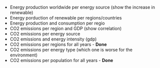- Energy production worldwide per energy source (show the increase in renewable)
- Energy porduction of renewable per regions/countries
- Energy production and consumption per regio
- CO2 emissions per region and GDP (show correlation)
- CO2 emissions per energy source
- CO2 emissions and energy intensity (gdp)
- CO2 emissions per regions for all years - **Done**
- CO2 emissions per energy type (which one is worse for the environment)
- CO2 emissions per population for all years - **Done**
